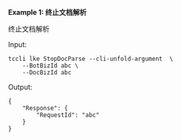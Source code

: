 **Example 1: 终止文档解析**

终止文档解析

Input: 

```
tccli lke StopDocParse --cli-unfold-argument  \
    --BotBizId abc \
    --DocBizId abc
```

Output: 
```
{
    "Response": {
        "RequestId": "abc"
    }
}
```

